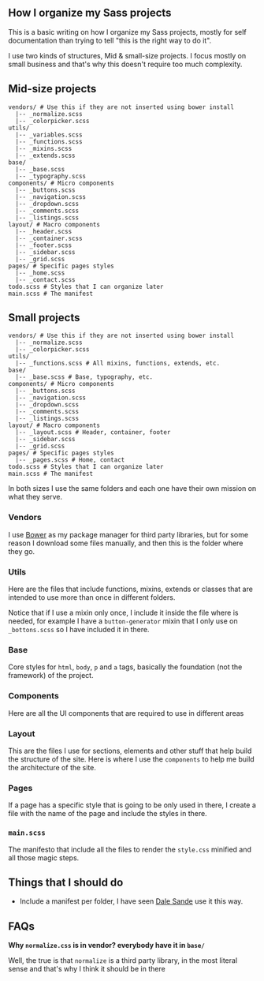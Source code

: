 How I organize my Sass projects
-------------------------------

This is a basic writing on how I organize my Sass projects, mostly for self documentation than trying to tell "this is the right way to do it".

I use two kinds of structures, Mid &amp; small-size projects. I focus mostly on small business and that's why this doesn't require too much complexity.
 
## Mid-size projects

```
vendors/ # Use this if they are not inserted using bower install
  |-- _normalize.scss
  |-- _colorpicker.scss
utils/
  |-- _variables.scss
  |-- _functions.scss
  |-- _mixins.scss
  |-- _extends.scss
base/
  |-- _base.scss
  |-- _typography.scss
components/ # Micro components
  |-- _buttons.scss
  |-- _navigation.scss
  |-- _dropdown.scss
  |-- _comments.scss
  |-- _listings.scss
layout/ # Macro components
  |-- _header.scss
  |-- _container.scss
  |-- _footer.scss
  |-- _sidebar.scss
  |-- _grid.scss
pages/ # Specific pages styles
  |-- _home.scss
  |-- _contact.scss
todo.scss # Styles that I can organize later
main.scss # The manifest
```

## Small projects

```
vendors/ # Use this if they are not inserted using bower install
  |-- _normalize.scss
  |-- _colorpicker.scss
utils/
  |-- _functions.scss # All mixins, functions, extends, etc.
base/
  |-- _base.scss # Base, typography, etc.
components/ # Micro components
  |-- _buttons.scss
  |-- _navigation.scss
  |-- _dropdown.scss
  |-- _comments.scss
  |-- _listings.scss
layout/ # Macro components
  |-- _layout.scss # Header, container, footer
  |-- _sidebar.scss
  |-- _grid.scss
pages/ # Specific pages styles
  |-- _pages.scss # Home, contact
todo.scss # Styles that I can organize later
main.scss # The manifest
```

In both sizes I use the same folders and each one have their own mission on what they serve.

### Vendors

I use [Bower](http://bower.co) as my package manager for third party libraries, but for some reason I download some files manually, and then this is the folder where they go.

### Utils

Here are the files that include functions, mixins, extends or classes that are intended to use more than once in different folders.

Notice that if I use a mixin only once, I include it inside the file where is needed, for example I have a `button-generator` mixin that I only use on `_bottons.scss` so I have included it in there.

### Base

Core styles for `html`, `body`, `p` and `a` tags, basically the foundation (not the framework) of the project.

### Components

Here are all the UI components that are required to use in different areas

### Layout

This are the files I use for sections, elements and other stuff that help build the structure of the site. Here is where I use the `components` to help me build the architecture of the site.

### Pages

If a page has a specific style that is going to be only used in there, I create a file with the name of the page and include the styles in there.

### `main.scss`

The manifesto that include all the files to render the `style.css` minified and all those magic steps.

## Things that I should do

- Include a manifest per folder, I have seen [Dale Sande](https://vimeo.com/86306772) use it this way.

## FAQs

**Why `normalize.css` is in vendor? everybody have it in `base/`**

Well, the true is that `normalize` is a third party library, in the most literal sense and that's why I think it should be in there
